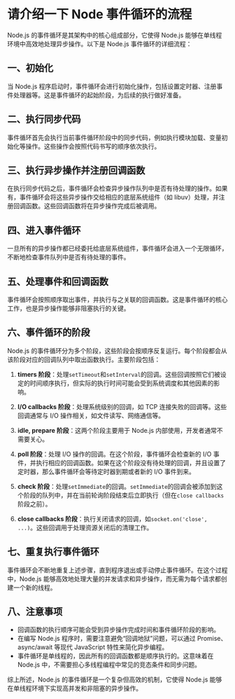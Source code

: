# 请介绍一下 Node 事件循环的流程

Node.js 的事件循环是其架构中的核心组成部分，它使得 Node.js 能够在单线程环境中高效地处理异步操作。以下是 Node.js 事件循环的详细流程：

## 一、初始化

当 Node.js 程序启动时，事件循环会进行初始化操作，包括设置定时器、注册事件处理器等。这是事件循环的起始阶段，为后续的执行做好准备。

## 二、执行同步代码

事件循环首先会执行当前事件循环阶段中的同步代码，例如执行模块加载、变量初始化等操作。这些操作会按照代码书写的顺序依次执行。

## 三、执行异步操作并注册回调函数

在执行同步代码之后，事件循环会检查异步操作队列中是否有待处理的操作。如果有，事件循环会将这些异步操作交给相应的底层系统组件（如 libuv）处理，并注册回调函数。这些回调函数将在异步操作完成后被调用。

## 四、进入事件循环

一旦所有的异步操作都已经委托给底层系统组件，事件循环会进入一个无限循环，不断地检查事件队列中是否有待处理的事件。

## 五、处理事件和回调函数

事件循环会按照顺序取出事件，并执行与之关联的回调函数。这是事件循环的核心工作，也是异步操作能够非阻塞执行的关键。

## 六、事件循环的阶段

Node.js 的事件循环分为多个阶段，这些阶段会按顺序反复运行。每个阶段都会从该阶段对应的回调队列中取出函数执行。主要阶段包括：

1. **timers 阶段**：处理`setTimeout`和`setInterval`的回调。这些回调按照它们被设定的时间顺序执行，但实际的执行时间可能会受到系统调度和其他因素的影响。

2. **I/O callbacks 阶段**：处理系统级别的回调，如 TCP 连接失败的回调等。这些回调通常与 I/O 操作相关，如文件读写、网络通信等。

3. **idle, prepare 阶段**：这两个阶段主要用于 Node.js 内部使用，开发者通常不需要关心。

4. **poll 阶段**：处理 I/O 操作的回调。在这个阶段，事件循环会检查新的 I/O 事件，并执行相应的回调函数。如果在这个阶段没有待处理的回调，并且设置了定时器，那么事件循环会等待定时器到期或者新的 I/O 事件到来。

5. **check 阶段**：处理`setImmediate`的回调。`setImmediate`的回调会被添加到这个阶段的队列中，并在当前轮询阶段结束后立即执行（但在`close callbacks`阶段之前）。

6. **close callbacks 阶段**：执行关闭请求的回调，如`socket.on('close', ...)`。这些回调用于处理资源关闭后的清理工作。

## 七、重复执行事件循环

事件循环会不断地重复上述步骤，直到程序退出或手动停止事件循环。在这个过程中，Node.js 能够高效地处理大量的并发请求和异步操作，而无需为每个请求都创建一个新的线程。

## 八、注意事项

- 回调函数的执行顺序可能会受到异步操作完成时间和事件循环阶段的影响。
- 在编写 Node.js 程序时，需要注意避免“回调地狱”问题，可以通过 Promise、async/await 等现代 JavaScript 特性来简化异步编程。
- 事件循环是单线程的，因此所有的回调函数都是顺序执行的。这意味着在 Node.js 中，不需要担心多线程编程中常见的竞态条件和同步问题。

综上所述，Node.js 的事件循环是一个复杂但高效的机制，它使得 Node.js 能够在单线程环境下实现高并发和非阻塞的异步操作。
